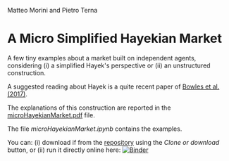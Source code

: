 Matteo Morini and Pietro Terna
# A Micro Simplified Hayekian Market
A few tiny examples about a market built on independent agents, considering (i) a simplified Hayek's perspective or (ii) an unstructured construction.

A suggested reading about Hayek is a quite recent paper of [Bowles et al. (2017)](https://www.aeaweb.org/articles?id=10.1257/jep.31.3.215).

The explanations of this construction are reported in the [microHayekianMarket.pdf](https://github.com/terna/microHayekianMarket/blob/master/paperLaTeX_folder/microHayekianMarket/microHayekianMarket.pdf) file.

The file *microHayekianMarket.ipynb* contains the examples.

You can: (i) download if from the [repository](https://github.com/terna/microHayekianMarket) using the *Clone or download* button, or (ii) run it directly online here: [![Binder](https://mybinder.org/badge.svg)](https://mybinder.org/v2/gh/terna/microHayekianMarket/master?filepath=microHayekianMarket.ipynb)
